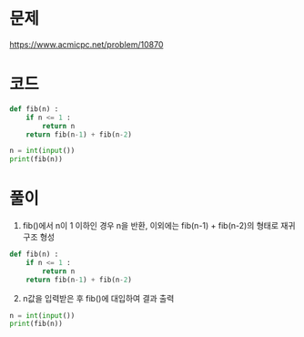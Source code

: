 # 문제
https://www.acmicpc.net/problem/10870

# 코드
~~~python
def fib(n) : 
    if n <= 1 :
        return n
    return fib(n-1) + fib(n-2)

n = int(input())
print(fib(n))
~~~
# 풀이
1. fib()에서 n이 1 이하인 경우 n을 반환, 이외에는 fib(n-1) + fib(n-2)의 형태로 재귀구조 형성
~~~python
def fib(n) : 
    if n <= 1 :
        return n
    return fib(n-1) + fib(n-2)
~~~
2. n값을 입력받은 후 fib()에 대입하여 결과 출력
~~~python
n = int(input())
print(fib(n))
~~~

